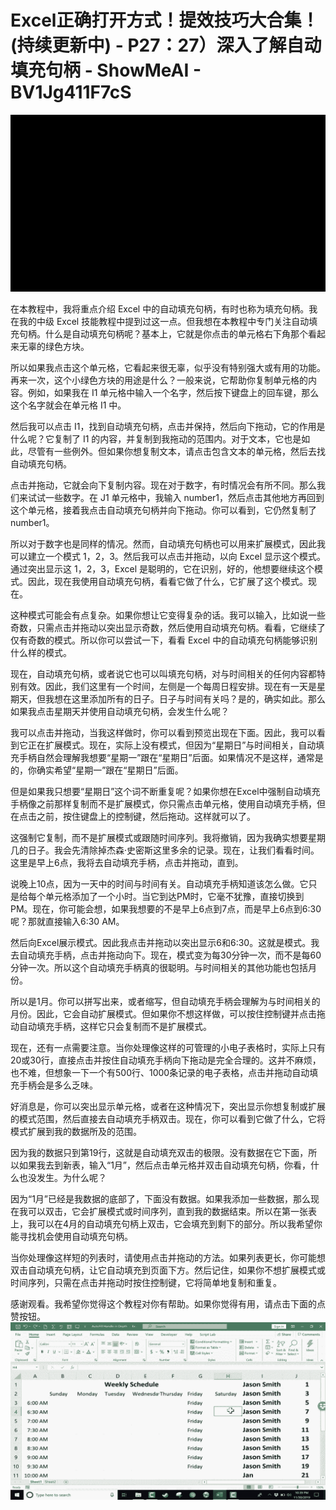# Excel正确打开方式！提效技巧大合集！(持续更新中) - P27：27）深入了解自动填充句柄 - ShowMeAI - BV1Jg411F7cS

![](img/d8e871579df3542450c8bbdaa7799af1_0.png)

在本教程中，我将重点介绍 Excel 中的自动填充句柄，有时也称为填充句柄。我在我的中级 Excel 技能教程中提到过这一点。但我想在本教程中专门关注自动填充句柄。什么是自动填充句柄呢？基本上，它就是你点击的单元格右下角那个看起来无辜的绿色方块。

所以如果我点击这个单元格，它看起来很无辜，似乎没有特别强大或有用的功能。再来一次，这个小绿色方块的用途是什么？一般来说，它帮助你复制单元格的内容。例如，如果我在 I1 单元格中输入一个名字，然后按下键盘上的回车键，那么这个名字就会在单元格 I1 中。

然后我可以点击 I1，找到自动填充句柄，点击并保持，然后向下拖动，它的作用是什么呢？它复制了 I1 的内容，并复制到我拖动的范围内。对于文本，它也是如此，尽管有一些例外。但如果你想复制文本，请点击包含文本的单元格，然后去找自动填充句柄。

点击并拖动，它就会向下复制内容。现在对于数字，有时情况会有所不同。那么我们来试试一些数字。在 J1 单元格中，我输入 number1，然后点击其他地方再回到这个单元格，接着我点击自动填充句柄并向下拖动。你可以看到，它仍然复制了 number1。

所以对于数字也是同样的情况。然而，自动填充句柄也可以用来扩展模式，因此我可以建立一个模式 1，2，3。然后我可以点击并拖动，以向 Excel 显示这个模式。通过突出显示这 1，2，3，Excel 是聪明的，它在识别，好的，他想要继续这个模式。因此，现在我使用自动填充句柄，看看它做了什么，它扩展了这个模式。现在。

这种模式可能会有点复杂。如果你想让它变得复杂的话。我可以输入，比如说一些奇数，只需点击并拖动以突出显示奇数，然后使用自动填充句柄。看看，它继续了仅有奇数的模式。所以你可以尝试一下，看看 Excel 中的自动填充句柄能够识别什么样的模式。

现在，自动填充句柄，或者说它也可以叫填充句柄，对与时间相关的任何内容都特别有效。因此，我们这里有一个时间，左侧是一个每周日程安排。现在有一天是星期天，但我想在这里添加所有的日子。日子与时间有关吗？是的，确实如此。那么如果我点击星期天并使用自动填充句柄，会发生什么呢？

我可以点击并拖动，当我这样做时，你可以看到预览出现在下面。因此，我可以看到它正在扩展模式。现在，实际上没有模式，但因为“星期日”与时间相关，自动填充手柄自然会理解我想要“星期一”跟在“星期日”后面。如果情况不是这样，通常是的，你确实希望“星期一”跟在“星期日”后面。

但是如果我只想要“星期日”这个词不断重复呢？如果你想在Excel中强制自动填充手柄像之前那样复制而不是扩展模式，你只需点击单元格，使用自动填充手柄，但在点击之前，按住键盘上的控制键，然后拖动。这样就可以了。

这强制它复制，而不是扩展模式或跟随时间序列。我将撤销，因为我确实想要星期几的日子。我会先清除掉杰森·史密斯这里多余的记录。现在，让我们看看时间。这里是早上6点，我将去自动填充手柄，点击并拖动，直到。

说晚上10点，因为一天中的时间与时间有关。自动填充手柄知道该怎么做。它只是给每个单元格添加了一个小时。当它到达PM时，它毫不犹豫，直接切换到PM。现在，你可能会想，如果我想要的不是早上6点到7点，而是早上6点到6:30呢？那就直接输入6:30 AM。

然后向Excel展示模式。因此我点击并拖动以突出显示6和6:30。这就是模式。我去自动填充手柄，点击并拖动向下。现在，模式变为每30分钟一次，而不是每60分钟一次。所以这个自动填充手柄真的很聪明。与时间相关的其他功能也包括月份。

所以是1月。你可以拼写出来，或者缩写，但自动填充手柄会理解为与时间相关的月份。因此，它会自动扩展模式。但如果你不想这样做，可以按住控制键并点击拖动自动填充手柄，这样它只会复制而不是扩展模式。

现在，还有一点需要注意。当你处理像这样的可管理的小电子表格时，实际上只有20或30行，直接点击并按住自动填充手柄向下拖动是完全合理的。这并不麻烦，也不难，但想象一下一个有500行、1000条记录的电子表格，点击并拖动自动填充手柄会是多么乏味。

好消息是，你可以突出显示单元格，或者在这种情况下，突出显示你想复制或扩展的模式范围，然后直接去自动填充手柄双击。现在，你可以看到它做了什么，它将模式扩展到我的数据所及的范围。

因为我的数据只到第19行，这就是自动填充双击的极限。没有数据在它下面，所以如果我去到新表，输入“1月”，然后点击单元格并双击自动填充句柄，你看，什么也没发生。为什么呢？

因为“1月”已经是我数据的底部了，下面没有数据。如果我添加一些数据，那么现在我可以双击，它会扩展模式或时间序列，直到我的数据结束。所以在第一张表上，我可以在4月的自动填充句柄上双击，它会填充到剩下的部分。所以我希望你能寻找机会使用自动填充句柄。

当你处理像这样短的列表时，请使用点击并拖动的方法。如果列表更长，你可能想双击自动填充句柄，让它自动填充到页面下方。然后记住，如果你不想扩展模式或时间序列，只需在点击并拖动时按住控制键，它将简单地复制和重复。

感谢观看。我希望你觉得这个教程对你有帮助。如果你觉得有用，请点击下面的点赞按钮。![](img/d8e871579df3542450c8bbdaa7799af1_2.png)
